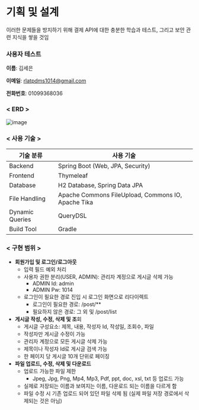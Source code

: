 # 기획 및 설계

이러한 문제들을 방지하기 위해 결제 API에 대한 충분한 학습과 테스트, 그리고 보안 관련 지식을 쌓을 것임

### 사용자 테스트

**이름**: 김세은

**이메일**: [rlatpdms1014@gmail.com](mailto:rlatpdms1014@gmail.com)

**전화번호**: 01099368036

### **< ERD >**

![image](https://github.com/user-attachments/assets/13721217-eaad-42f5-a97c-92d0ff945fa1)


### **< 사용 기술 >**

| 기술 분류 | 사용 기술 |
| --- | --- |
| Backend | Spring Boot (Web, JPA, Security) |
| Frontend | Thymeleaf |
| Database | H2 Database, Spring Data JPA |
| File Handling | Apache Commons FileUpload, Commons IO, Apache Tika |
| Dynamic Queries | QueryDSL |
| Build Tool | Gradle |

### **< 구현 범위 >**

- **회원가입 및 로그인/로그아웃**
    - 입력 필드 예외 처리
    - 사용자 권한 분리(USER, ADMIN): 관리자 계정으로 게시글 삭제 가능
        - ADMIN Id: admin
        - ADMIN Pw: 1014
    - 로그인이 필요한 경로 진입 시 로그인 화면으로 리다이렉트
        - 로그인이 필요한 경로: /post/**
        - 필요하지 않은 경로: 그 외 및 /post/list
- **게시글 작성, 수정, 삭제 및 조**회
    - 게시글 구성요소: 제목, 내용, 작성자 Id, 작성일, 조회수, 파일
    - 작성자만 게시글 수정이 가능
    - 관리자 계정으로 모든 게시글 삭제 가능
    - 제목이나 작성자 Id로 게시글 검색 가능
    - 한 페이지 당 게시글 10개 단위로 페이징
- **파일 업로드, 수정, 삭제 및 다운로드**
    - 업로드 가능한 파일 제한
        - Jpeg, Jpg, Png, Mp4, Mp3, Pdf, ppt, doc, xsl, txt 등 업로드 가능
    - 실제로 저장되는 이름과 보여지는 이름, 다운로드 되는 이름을 다르게 함
    - 파일 수정 시 기존 업로드 되어 있던 파일 삭제 됨 (실제 파일 저장 경로에서 삭제되는 것은 아님)
